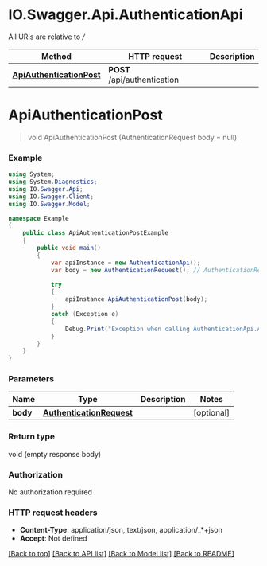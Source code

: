 # IO.Swagger.Api.AuthenticationApi

All URIs are relative to */*

Method | HTTP request | Description
------------- | ------------- | -------------
[**ApiAuthenticationPost**](AuthenticationApi.md#apiauthenticationpost) | **POST** /api/authentication | 

<a name="apiauthenticationpost"></a>
# **ApiAuthenticationPost**
> void ApiAuthenticationPost (AuthenticationRequest body = null)



### Example
```csharp
using System;
using System.Diagnostics;
using IO.Swagger.Api;
using IO.Swagger.Client;
using IO.Swagger.Model;

namespace Example
{
    public class ApiAuthenticationPostExample
    {
        public void main()
        {
            var apiInstance = new AuthenticationApi();
            var body = new AuthenticationRequest(); // AuthenticationRequest |  (optional) 

            try
            {
                apiInstance.ApiAuthenticationPost(body);
            }
            catch (Exception e)
            {
                Debug.Print("Exception when calling AuthenticationApi.ApiAuthenticationPost: " + e.Message );
            }
        }
    }
}
```

### Parameters

Name | Type | Description  | Notes
------------- | ------------- | ------------- | -------------
 **body** | [**AuthenticationRequest**](AuthenticationRequest.md)|  | [optional] 

### Return type

void (empty response body)

### Authorization

No authorization required

### HTTP request headers

 - **Content-Type**: application/json, text/json, application/_*+json
 - **Accept**: Not defined

[[Back to top]](#) [[Back to API list]](../README.md#documentation-for-api-endpoints) [[Back to Model list]](../README.md#documentation-for-models) [[Back to README]](../README.md)
